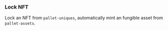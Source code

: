 ### Lock NFT

Lock an NFT from `pallet-uniques`, automatically mint an fungible
asset from `pallet-assets`. 